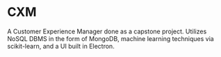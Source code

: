 # CXM
A Customer Experience Manager done as a capstone project.
Utilizes NoSQL DBMS in the form of MongoDB, machine learning
techniques via scikit-learn, and a UI built in Electron.

